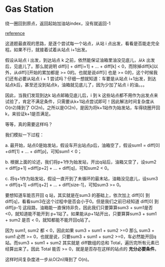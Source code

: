 # Gas Station 

绕一圈回到原点，返回起始加油站index，没有就返回-1

[reference](<http://www.cnblogs.com/felixfang/p/3814463.html>)

这道题最直观的思路，是逐个尝试每一个站点，从站 i 点出发，看看是否能走完全程。如果不行，就接着试着从站点 i+1出发。

假设从站点 i 出发，到达站点 k 之前，依然能保证油箱里油没见底儿，从k 出发后，见底儿了。那么就说明 diff[i] + diff[i+1] + ... + diff[k] < 0，而除掉diff[k]以外，从diff[i]开始的累加都是 >= 0的。也就是说diff[i] 也是 >= 0的，这个时候我们还有必要从站点 i + 1 尝试吗？仔细一想就知道：车要是从站点 i+1出发，到达站点k后，甚至还没到站点k，油箱就见底儿了，因为少加了站点 i 的油。。。

因此，当我们发现到达k 站点邮箱见底儿后，i 到 k 这些站点都不用作为出发点来试验了，肯定不满足条件，只需要从k+1站点尝试即可！因此解法时间复杂度从O(n2)降到了 O(2n)。之所以是O(2n)，是因为将k+1站作为始发站，车得绕圈开回k，来验证k+1是否满足。

等等，真的需要这样吗？

我们模拟一下过程：

a. 最开始，站点0是始发站，假设车开出站点p后，油箱空了，假设sum1 = diff[0] +diff[1] + ... + diff[p]，可知sum1 < 0；

b. 根据上面的论述，我们将p+1作为始发站，开出q站后，油箱又空了，设sum2 = diff[p+1] +diff[p+2] + ... + diff[q]，可知sum2 < 0。

c. 将q+1作为始发站，假设一直开到了未循环的最末站，油箱没见底儿，设sum3 = diff[q+1] +diff[q+2] + ... + diff[size-1]，可知sum3 >= 0。

要想知道车能否开回 q 站，其实就是在sum3 的基础上，依次加上 diff[0] 到 diff[q]，看看sum3在这个过程中是否会小于0。但是我们之前已经知道 diff[0] 到 diff[p-1] 这段路，油箱能一直保持非负，因此我们只要算算sum3 + sum1是否 <0，就知道能不能开到 p+1站了。如果能从p+1站开出，只要算算sum3 + sum1 + sum2 是否 < 0，就知都能不能开回q站了。

因为 sum1, sum2 都 < 0，因此如果 sum3 + sum1 + sum2 >=0 那么 sum3 + sum1 必然 >= 0，也就是说，只要sum3 + sum1 + sum2 >=0，车必然能开回q站。而sum3 + sum1 + sum2 其实就是 diff数组的总和 Total，遍历完所有元素已经算出来了。因此 Total 能否 >= 0，就是是否存在这样的站点的 **充分必要条件**。

这样时间复杂度进一步从O(2n)降到了 O(n)。